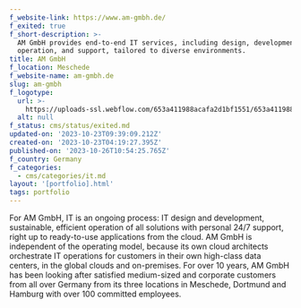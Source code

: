 ```yaml
---
f_website-link: https://www.am-gmbh.de/
f_exited: true
f_short-description: >-
  AM GmbH provides end-to-end IT services, including design, development,
  operation, and support, tailored to diverse environments.
title: AM GmbH
f_location: Meschede
f_website-name: am-gmbh.de
slug: am-gmbh
f_logotype:
  url: >-
    https://uploads-ssl.webflow.com/653a411988acafa2d1bf1551/653a411988acafa2d1bf15e6_64f85dddd1ae30d796f74c59_am.png
  alt: null
f_status: cms/status/exited.md
updated-on: '2023-10-23T09:39:09.212Z'
created-on: '2023-10-23T04:19:27.395Z'
published-on: '2023-10-26T10:54:25.765Z'
f_country: Germany
f_categories:
  - cms/categories/it.md
layout: '[portfolio].html'
tags: portfolio
---
```


For AM GmbH, IT is an ongoing process: IT design and development, sustainable, efficient operation of all solutions with personal 24/7 support, right up to ready-to-use applications from the cloud. AM GmbH is independent of the operating model, because its own cloud architects orchestrate IT operations for customers in their own high-class data centers, in the global clouds and on-premises. For over 10 years, AM GmbH has been looking after satisfied medium-sized and corporate customers from all over Germany from its three locations in Meschede, Dortmund and Hamburg with over 100 committed employees.
